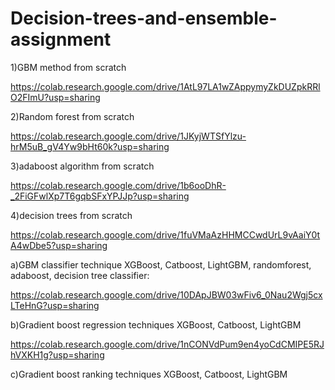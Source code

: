 # Decision-trees-and-ensemble-assignment
1)GBM method from scratch

https://colab.research.google.com/drive/1AtL97LA1wZAppymyZkDUZpkRRlO2FImU?usp=sharing

2)Random forest from scratch

https://colab.research.google.com/drive/1JKyjWTSfYlzu-hrM5uB_gV4Yw9bHt60k?usp=sharing

3)adaboost algorithm from scratch

https://colab.research.google.com/drive/1b6ooDhR-_2FiGFwlXp7T6gqbSFxYPJJp?usp=sharing

4)decision trees from scratch

https://colab.research.google.com/drive/1fuVMaAzHHMCCwdUrL9vAaiY0tA4wDbe5?usp=sharing

a)GBM classifier technique XGBoost, Catboost, LightGBM, randomforest, adaboost, decision tree classifier:

https://colab.research.google.com/drive/10DApJBW03wFiv6_0Nau2Wgj5cxLTeHnG?usp=sharing

b)Gradient boost regression techniques XGBoost, Catboost, LightGBM

https://colab.research.google.com/drive/1nCONVdPum9en4yoCdCMIPE5RJhVXKH1g?usp=sharing

c)Gradient boost ranking techniques XGBoost, Catboost, LightGBM
